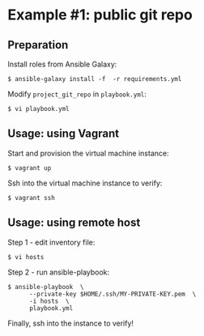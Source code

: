 Example #1: public git repo
===

## Preparation

Install roles from Ansible Galaxy:

```
$ ansible-galaxy install -f  -r requirements.yml
```

Modify `project_git_repo` in `playbook.yml`:

```
$ vi playbook.yml
```



## Usage: using Vagrant

Start and provision the virtual machine instance:

```
$ vagrant up
```

Ssh into the virtual machine instance to verify:

```
$ vagrant ssh
```



## Usage: using remote host

Step 1 - edit inventory file:

```
$ vi hosts
```


Step 2 - run ansible-playbook:

```
$ ansible-playbook  \
      --private-key $HOME/.ssh/MY-PRIVATE-KEY.pem  \
      -i hosts  \
      playbook.yml
```


Finally, ssh into the instance to verify!
